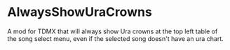 # AlwaysShowUraCrowns
 A mod for TDMX that will always show Ura crowns at the top left table of the song select menu, even if the selected song doesn't have an ura chart.
